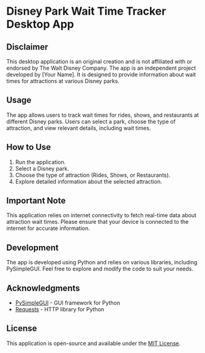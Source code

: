# Disney Park Wait Time Tracker Desktop App

## Disclaimer
This desktop application is an original creation and is not affiliated with or endorsed by The Walt Disney Company. The app is an independent project developed by [Your Name]. It is designed to provide information about wait times for attractions at various Disney parks.

## Usage
The app allows users to track wait times for rides, shows, and restaurants at different Disney parks. Users can select a park, choose the type of attraction, and view relevant details, including wait times.

## How to Use
1. Run the application.
2. Select a Disney park.
3. Choose the type of attraction (Rides, Shows, or Restaurants).
4. Explore detailed information about the selected attraction.

## Important Note
This application relies on internet connectivity to fetch real-time data about attraction wait times. Please ensure that your device is connected to the internet for accurate information.

## Development
The app is developed using Python and relies on various libraries, including PySimpleGUI. Feel free to explore and modify the code to suit your needs.

## Acknowledgments
- [PySimpleGUI](https://pysimplegui.readthedocs.io/) - GUI framework for Python
- [Requests](https://docs.python-requests.org/en/latest/) - HTTP library for Python

## License
This application is open-source and available under the [MIT License](LICENSE).
